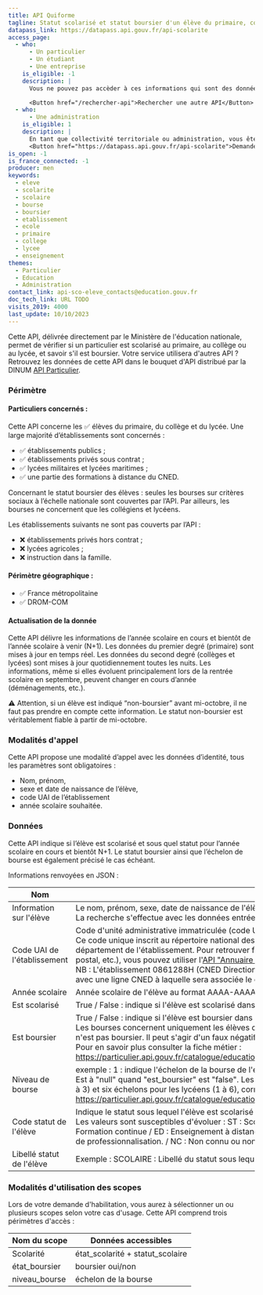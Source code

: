 ```yaml
---
title: API Quiforme
tagline: Statut scolarisé et statut boursier d'un élève du primaire, collège ou lycée. 
datapass_link: https://datapass.api.gouv.fr/api-scolarite
access_page:
  - who:
      - Un particulier
      - Un étudiant
      - Une entreprise
    is_eligible: -1
    description: |
      Vous ne pouvez pas accèder à ces informations qui sont des données protégées.

      <Button href="/rechercher-api">Rechercher une autre API</Button>
  - who:
      - Une administration
    is_eligible: 1
    description: |
      En tant que collectivité territoriale ou administration, vous êtes éligible à utiliser cette API selon votre cadre juridique. Vous pouvez déposer une demande d'habilitation :
      <Button href="https://datapass.api.gouv.fr/api-scolarite">Demander un accès</Button>
is_open: -1
is_france_connected: -1
producer: men
keywords:
  - eleve
  - scolarite
  - scolaire
  - bourse
  - boursier
  - etablissement
  - ecole
  - primaire
  - college
  - lycee
  - enseignement
themes:
  - Particulier
  - Education
  - Administration
contact_link: api-sco-eleve_contacts@education.gouv.fr
doc_tech_link: URL TODO
visits_2019: 4000
last_update: 10/10/2023
---
```


Cette API, délivrée directement par le Ministère de l'éducation nationale, permet de vérifier si un particulier est scolarisé au primaire, au collège ou au lycée, et savoir s'il est boursier.
Votre service utilisera d'autres API ? Retrouvez les données de cette API dans le bouquet d'API distribué par la DINUM [API Particulier](les-api/api-particulier).

### Périmètre

#### Particuliers concernés :

Cette API concerne les ✅ élèves du primaire, du collège et du lycée.
Une large majorité d’établissements sont concernés :
- ✅ établissements publics ;
- ✅ établissements privés sous contrat ;
- ✅ lycées militaires et lycées maritimes ;
- ✅ une partie des formations à distance du CNED.

Concernant le statut boursier des élèves : seules les bourses sur critères sociaux à l’échelle nationale sont couvertes par l’API. Par ailleurs, les bourses ne concernent que les collégiens et lycéens.

Les établissements suivants ne sont pas couverts par l’API :
- ❌ établissements privés hors contrat ;
- ❌ lycées agricoles ;
- ❌ instruction dans la famille.

####  Périmètre géographique :
- ✅ France métropolitaine
- ✅ DROM-COM

#### Actualisation de la donnée 

Cette API délivre les informations de l’année scolaire en cours et bientôt de l’année scolaire à venir (N+1).
Les données du premier degré (primaire) sont mises à jour en temps réel. Les données du second degré (collèges et lycées) sont mises à jour quotidiennement toutes les nuits.
Les informations, même si elles évoluent principalement lors de la rentrée scolaire en septembre, peuvent changer en cours d’année (déménagements, etc.).

⚠️ Attention, si un élève est indiqué “non-boursier” avant mi-octobre, il ne faut pas prendre en compte cette information. Le statut non-boursier est véritablement fiable à partir de mi-octobre.


### Modalités d'appel
Cette API propose une modalité d’appel avec les données d’identité, tous les paramètres sont obligatoires : 
- Nom, prénom,
- sexe et date de naissance de l’élève,
- code UAI de l’établissement
- année scolaire souhaitée.

### Données

Cette API indique si l’élève est scolarisé et sous quel statut pour l’année scolaire en cours et bientôt N+1. Le statut boursier ainsi que l’échelon de bourse est également précisé le cas échéant.

Informations renvoyées en JSON : 

| Nom         | Description                                                                                                              |
| ----------- | ------------------------------------------------------------------------------------------------------------------------ |
| Information sur l'élève     | Le nom, prénom, sexe, date de naissance de l'élève. <br/>La recherche s'effectue avec les données entrées en paramètre. Si les nom ou prénom sont incomplets en entrée, ils sont retournés complets en retour. |
| Code UAI de l'établissement | Code d'unité administrative immatriculée (code UAI) de l'établissement où est scolarisé l'élève. <br/>Ce code unique inscrit au répertoire national des établissements est composé de 7 chiffres et d'une lettre ; les trois premiers chiffres correspondent au numéro de département de l'établissement. Pour retrouver facilement le code UAI d'un établissement à partir d' informations plus facilement connues des usagers (commune, code postal, etc.), vous pouvez utiliser l'[API "Annuaire de l'éducation nationale"](https://api.gouv.fr/les-api/api-annuaire-education).<br/>NB : L'établissement 0861288H (CNED Direction générale) n'existe pas dans l'API annuaire de l'éducation nationale, il faudra donc compléter la liste des établissements avec une ligne CNED à laquelle sera associée le code UAI qui sera en passé en entrée. |
| Année scolaire      | Année scolaire de l'élève au format AAAA-AAAA ou AAAA (AAAA= 2023 pour l'année scolaire 2023-2024)   |
| Est scolarisé        | True / False : indique si l'élève est scolarisé dans l'établissement. |
| Est boursier        | True / False : indique si l'élève est boursier dans l'établissement. <br/>Les bourses concernent uniquement les élèves des collèges et lycées. NB : Si le statut boursier est à "false" avant mi-octobre, cela ne signifie pas forcément que l'élève n'est pas boursier. Il peut s'agir d'un faux négatif lié à une absence de l'information en base. <br/>Pour en savoir plus consulter la fiche métier : https://particulier.api.gouv.fr/catalogue/education_nationale/statut_eleve_scolarise#faq_entry_answer_1_api_particulier_endpoint_education_nationale_statut_eleve_scolarise|
| Niveau de bourse        | exemple : 1 : indique l'échelon de la bourse de l'élève. <br/>Est à "null" quand "est_boursier" est "false". Les bourses concernent uniquement les élèves des collèges et lycées. Il existe trois échelons de bourses pour les collégiens (1 à 3) et six échelons pour les lycéens (1 à 6), correspondant aux montants reçus par l'élève pour l'année scolaire. Pour en savoir plus, consulter la FAQ : https://particulier.api.gouv.fr/catalogue/education_nationale/statut_eleve_scolarise#faq_entry_answer_2_api_particulier_endpoint_education_nationale_statut_eleve_scolarise |
| Code statut de l'élève  | Indique le statut sous lequel l'élève est scolarisé dans l'établissement. <br/>Les valeurs sont susceptibles d'évoluer : ST : Scolaire, il s'agit du statut de base renvoyé pour près de 95% des élèves / AP : Apprenti / CQ : Contrat de qualification / FC : Formation continue / ED : Enseignement à distance / IN : Candidat individuel / FQ : Stagiaire de la formation Professionnelle / SC : Scolaire ou formation initiale / CP : Contrat de professionnalisation. / NC : Non connu ou non communiqué. |
| Libellé statut de l'élève        | Exemple : SCOLAIRE : Libellé du statut sous lequel l'élève est scolarisé dans l'établissement.|


### Modalités d'utilisation des scopes

Lors de votre demande d'habilitation, vous aurez à sélectionner un ou plusieurs scopes selon votre cas d'usage.
Cette API comprend trois périmètres d'accès : 

| Nom du scope        | Données accessibles  |                                                                                           
| ----------- | --------------------------------------- |
| Scolarité     | état_scolarité + statut_scolaire |
| état_boursier | boursier oui/non |
| niveau_bourse| échelon de la bourse|

